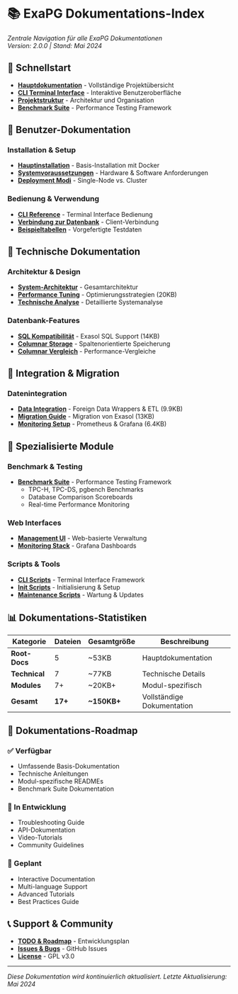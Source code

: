 # 📚 ExaPG Dokumentations-Index

*Zentrale Navigation für alle ExaPG Dokumentationen*  
*Version: 2.0.0 | Stand: Mai 2024*

## 🚀 Schnellstart

- **[Hauptdokumentation](../README.md)** - Vollständige Projektübersicht
- **[CLI Terminal Interface](../README-CLI.md)** - Interaktive Benutzeroberfläche
- **[Projektstruktur](../README.structure.md)** - Architektur und Organisation
- **[Benchmark Suite](../benchmark/README.md)** - Performance Testing Framework

## 📖 Benutzer-Dokumentation

### Installation & Setup
- **[Hauptinstallation](../README.md#schnellstart)** - Basis-Installation mit Docker
- **[Systemvoraussetzungen](../README.md#systemvoraussetzungen)** - Hardware & Software Anforderungen
- **[Deployment Modi](../README.md#deployment-modi)** - Single-Node vs. Cluster

### Bedienung & Verwendung
- **[CLI Reference](../README-CLI.md)** - Terminal Interface Bedienung
- **[Verbindung zur Datenbank](../README.md#verbinden-mit-der-datenbank)** - Client-Verbindung
- **[Beispieltabellen](../README.md#beispieltabellen)** - Vorgefertigte Testdaten

## 🔧 Technische Dokumentation

### Architektur & Design
- **[System-Architektur](../README.structure.md)** - Gesamtarchitektur
- **[Performance Tuning](performance-tuning.md)** - Optimierungsstrategien (20KB)
- **[Technische Analyse](../ANALYSIS_REPORT.md)** - Detaillierte Systemanalyse

### Datenbank-Features
- **[SQL Kompatibilität](sql-compatibility.md)** - Exasol SQL Support (14KB)
- **[Columnar Storage](columnar-storage.md)** - Spaltenorientierte Speicherung
- **[Columnar Vergleich](columnar-comparison.md)** - Performance-Vergleiche

## 🔗 Integration & Migration

### Datenintegration
- **[Data Integration](data-integration.md)** - Foreign Data Wrappers & ETL (9.9KB)
- **[Migration Guide](migration-guide.md)** - Migration von Exasol (13KB)
- **[Monitoring Setup](monitoring.md)** - Prometheus & Grafana (6.4KB)

## 🎯 Spezialisierte Module

### Benchmark & Testing
- **[Benchmark Suite](../benchmark/README.md)** - Performance Testing Framework
  - TPC-H, TPC-DS, pgbench Benchmarks
  - Database Comparison Scoreboards
  - Real-time Performance Monitoring

### Web Interfaces
- **[Management UI](../management-ui/README.md)** - Web-basierte Verwaltung
- **[Monitoring Stack](../monitoring/README.md)** - Grafana Dashboards

### Scripts & Tools
- **[CLI Scripts](../scripts/cli/README.md)** - Terminal Interface Framework
- **[Init Scripts](../scripts/init/README.md)** - Initialisierung & Setup
- **[Maintenance Scripts](../scripts/maintenance/README.md)** - Wartung & Updates

## 📊 Dokumentations-Statistiken

| Kategorie | Dateien | Gesamtgröße | Beschreibung |
|-----------|---------|-------------|--------------|
| **Root-Docs** | 5 | ~53KB | Hauptdokumentation |
| **Technical** | 7 | ~77KB | Technische Details |
| **Modules** | 7+ | ~20KB+ | Modul-spezifisch |
| **Gesamt** | **17+** | **~150KB+** | Vollständige Dokumentation |

## 🎯 Dokumentations-Roadmap

### ✅ Verfügbar
- Umfassende Basis-Dokumentation
- Technische Anleitungen
- Modul-spezifische READMEs
- Benchmark Suite Dokumentation

### 🔄 In Entwicklung
- Troubleshooting Guide
- API-Dokumentation
- Video-Tutorials
- Community Guidelines

### 🎯 Geplant
- Interactive Documentation
- Multi-language Support
- Advanced Tutorials
- Best Practices Guide

## 📞 Support & Community

- **[TODO & Roadmap](../TODO.md)** - Entwicklungsplan
- **[Issues & Bugs](https://github.com/DamienDrash/ExaPG/issues)** - GitHub Issues
- **[License](../LICENSE)** - GPL v3.0

---

*Diese Dokumentation wird kontinuierlich aktualisiert. Letzte Aktualisierung: Mai 2024* 